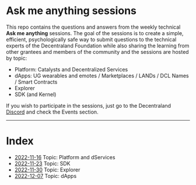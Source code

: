 # Ask me anything sessions

This repo contains the questions and answers from the weekly technical **Ask me anything** sessions.
The goal of the sessions is to create a simple, efficient, psychologically safe way to submit questions to the technical experts of the Decentraland Foundation while also sharing the learning from other grantees and members of the community and the sessions are hosted by topic:

- Platform: Catalysts and Decentralized Services
- dApps: UG wearables and emotes / Marketplaces / LANDs / DCL Names / Smart Contracts
- Explorer
- SDK (and Kernel)

If you wish to participate in the sessions, just go to the Decentraland [Discord](https://discord.com/channels/417796904760639509/948230185457696820) and check the Events section.

---

# Index

- [2022-11-16](sessions/2022-11-16.md) Topic: Platform and dServices
- [2022-11-23](sessions/2022-11-23.md) Topic: SDK
- [2022-11-30](sessions/2022-11-30.md) Topic: Explorer
- [2022-12-07](sessions/2022-12-07.md) Topic: dApps

